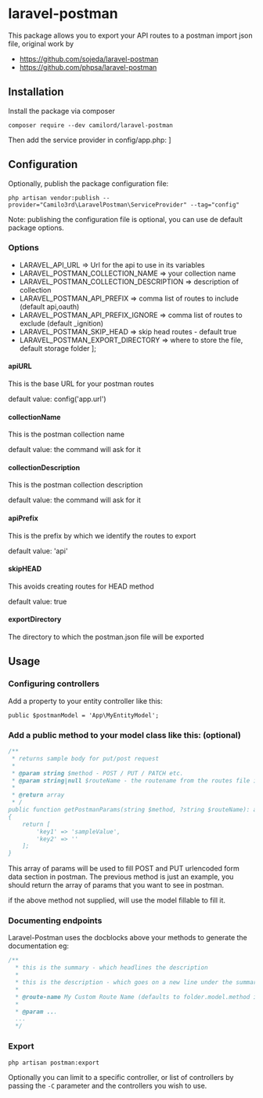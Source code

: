 # laravel-postman

This package allows you to export your API routes to a postman import json file, original work by 
- https://github.com/sojeda/laravel-postman
- https://github.com/phpsa/laravel-postman

## Installation

Install the package via composer

`composer require --dev camilord/laravel-postman`

Then add the service provider in config/app.php:
]

## Configuration

Optionally, publish the package configuration file:

`php artisan vendor:publish --provider="Camilo3rd\LaravelPostman\ServiceProvider" --tag="config"`

Note: publishing the configuration file is optional, you can use de default package options.

### Options

- LARAVEL_API_URL => Url for the api to use in its variables
- LARAVEL_POSTMAN_COLLECTION_NAME => your collection name
- LARAVEL_POSTMAN_COLLECTION_DESCRIPTION => description of collection
- LARAVEL_POSTMAN_API_PREFIX => comma list of routes to include (default api,oauth)
- LARAVEL_POSTMAN_API_PREFIX_IGNORE => comma list of routes to exclude (default _ignition)
- LARAVEL_POSTMAN_SKIP_HEAD => skip head routes - default true
- LARAVEL_POSTMAN_EXPORT_DIRECTORY => where to store the file, default storage folder
  ];

#### apiURL

This is the base URL for your postman routes

default value: config('app.url')

#### collectionName

This is the postman collection name

default value: the command will ask for it

#### collectionDescription

This is the postman collection description

default value: the command will ask for it

#### apiPrefix

This is the prefix by which we identify the routes to export

default value: 'api'

#### skipHEAD

This avoids creating routes for HEAD method

default value: true

#### exportDirectory

The directory to which the postman.json file will be exported

## Usage

### Configuring controllers

Add a property to your entity controller like this:

`public $postmanModel = 'App\MyEntityModel';`

### Add a public method to your model class like this: (optional)

```php
/**
 * returns sample body for put/post request
 *
 * @param string $method - POST / PUT / PATCH etc.
 * @param string|null $routeName - the routename from the routes file if set.
 *
 * @return array
 * /
public function getPostmanParams(string $method, ?string $routeName): array
{
    return [
        'key1' => 'sampleValue',
        'key2' => ''
    ];
}
```

This array of params will be used to fill POST and PUT urlencoded form data section in
postman. The previous method is just an example, you should return the array of
params that you want to see in postman.

if the above method not supplied, will use the model fillable to fill it.

### Documenting endpoints

Laravel-Postman uses the docblocks above your methods to generate the documentation
eg:

```php
/**
  * this is the summary - which headlines the description
  *
  * this is the description - which goes on a new line under the summary (optional)
  *
  * @route-name My Custom Route Name (defaults to folder.model.method if not set)
  *
  * @param ...
  ...
  */
```

### Export

`php artisan postman:export` 

Optionally you can limit to a specific controller, or list of controllers by passing the `-C` parameter and the controllers you wish to use.

